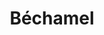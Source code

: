 ---
layout: recette
categories: [recettes]
hidden: false
lang: fr
sitemap: true
title: Béchamel
type: condiment
recettes:
  Classique:
    ingredients: 
      - nom: farine
        qte: 100
        unite: gr
      - nom: beurre
        qte: 100
        unite: gr
      - nom: lait
        qte: 1000
        unite: mL
        variable: true
      - nom: muscade
        qte: au goût
      - nom: sel
        qte: au goût
    etapes:
      - label: Préparation
        details:
          - Faire fondre le beurre dans une casserole
          - Hors du feu, ajouter la farine et mélanger
          - Ajouter le litre de lait et mélanger
          - Ajouter du sel et de la muscade au goût
          - Porter à ébullition (aux alentours de 75°C) puis réduire le feu
          - Mélanger continuellement sur et hors du feu jusqu'à ce que ça épaississe. Goûter et ajuster.
notes:
  - Toujours mélanger la béchamel pour éviter qu'elle brûle / colle au fond de la casserole 
---